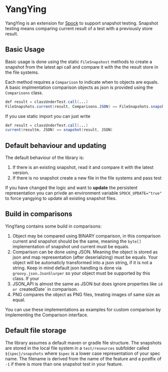 # YangYing

YangYing is an extension for [Spock](https://www.spockframework.org) to support snapshot testing. Snapshot testing means comparing current result of a test with a previously store result.

## Basic Usage

Basic usage is done using the static `FileSnapshost` methods to create a snapshot from the latest api call and compare it with the the result store in the file systems.

Each method requires a `Comparison` to indicate when to objects are equals. A basic implmentation comparison objects as json is provided using the `Comparisons` class.

``` java
def result = classUnderTest.call(...)
FileSnapshots.current(result, Comparisons.JSON) == FileSnapshots.snapshot(result, Comparisons.JSON)
```

If you use static import you can just write
``` java
def result = classUnderTest.call(...)
current(resultm, JSON) == snapshot(result, JSON)
```

## Default behaviour and updating

The default behaviour of the library is:

1. If there is an existing snapshot, read it and compare it with the latest version.
2. If there is no snapshot create a new file in the file systems and pass test

If you have changed the logic and want to **update** the persistent representation you can privde an environment variable `SPOCK_UPDATE="true"` to force yangying to update all existing snapshot files.

## Build in comparisons

YingYang contains some build in comparisons:
1. Object may be compared using BINARY comparison, in this comparison current and snapshot should be the same, meaning the `byte[]` implementation of snapshot und current must be equals.
2. Comparison can be done using JSON. Meaning the object is stored as json and map representation (after deserializing) must be equals. Your object will be automaticly transformed into a json string, if it is not a string. Keep in mind default json handling is done via `groovy.json.JsonSlurper` so your object must be supported by this class. If your
3. JSON_API is almost the same as JSON but does ignore properties like `id or `createdDate` in comparison.
4. PNG compares the object as PNG files, treating images of same size as equal.

You can use these implementations as examples for custom comparison by implementing the Comparison interface.

## Default file storage

The library assumes a default maven or gradle file structure. The snapshots are stored in the local file system in a `test/resources` subfolder called `${spec}/snapshots` where `$spec` is a lower case representation of your spec name. The filename is derived from the name of the feature and a postfix of `-1` if there is more than one snapshot test in your feature.
